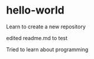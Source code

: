 # hello-world
Learn to create a new repository

edited readme.md to test

Tried to learn about programming
